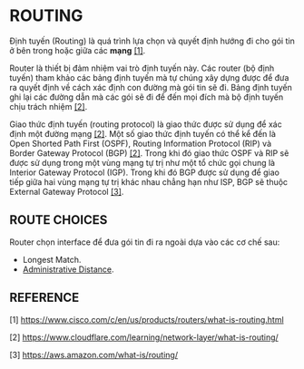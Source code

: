 # ROUTING

Định tuyến (Routing) là quá trình lựa chọn và quyết định hướng đi cho gói tin ở bên trong hoặc giữa các **mạng** [[1]](https://www.cisco.com/c/en/us/products/routers/what-is-routing.html).

Router là thiết bị đảm nhiệm vai trò định tuyến này. Các router (bộ định tuyến) tham khảo các bảng định tuyến mà tự chúng xây dựng được để đưa ra quyết định về cách xác định con đường mà gói tin sẽ đi. Bảng định tuyến ghi lại các đường dẫn mà các gói sẽ đi để đến mọi đích mà bộ định tuyến chịu trách nhiệm [[2]](https://www.cloudflare.com/learning/network-layer/what-is-routing/).

Giao thức định tuyến (routing protocol) là giao thức được sử dụng để xác định một đường mạng [[2]](https://www.cloudflare.com/learning/network-layer/what-is-routing/). Một số giao thức định tuyến có thể kể đến là Open Shorted Path First (OSPF), Routing Information Protocol (RIP) và Border Gateway Protocol (BGP) [[2]](https://www.cloudflare.com/learning/network-layer/what-is-routing/). Trong khi đó giao thức OSPF và RIP sẽ được sử dụng trong một vùng mạng tự trị như một tổ chức gọi chung là Interior Gateway Protocol (IGP). Trong khi đó BGP được sử dụng để giao tiếp giữa hai vùng mạng tự trị khác nhau chẳng hạn như ISP, BGP sẽ thuộc External Gateway Protocol [[3]](https://aws.amazon.com/what-is/routing/).

## ROUTE CHOICES

Router chọn interface để đưa gói tin đi ra ngoài dựa vào các cơ chế sau:

- Longest Match.
- [Administrative Distance](./administrative-distance/index.md).

## REFERENCE

[1] <https://www.cisco.com/c/en/us/products/routers/what-is-routing.html>

[2] <https://www.cloudflare.com/learning/network-layer/what-is-routing/>

[3] <https://aws.amazon.com/what-is/routing/>
